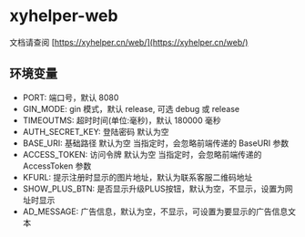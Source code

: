 # xyhelper-web

文档请查阅 [https://xyhelper.cn/web/](https://xyhelper.cn/web/)

## 环境变量

- PORT: 端口号，默认 8080
- GIN_MODE: gin 模式，默认 release, 可选 debug 或 release
- TIMEOUTMS: 超时时间(单位:毫秒)，默认 180000 毫秒
- AUTH_SECRET_KEY: 登陆密码 默认为空
- BASE_URI: 基础路径 默认为空   当指定时，会忽略前端传递的 BaseURI 参数
- ACCESS_TOKEN: 访问令牌 默认为空  当指定时，会忽略前端传递的 AccessToken 参数
- KFURL: 提示注册时显示的图片地址，默认为联系客服二维码地址
- SHOW_PLUS_BTN: 是否显示升级PLUS按钮，默认为空，不显示，设置为网址时显示
- AD_MESSAGE: 广告信息，默认为空，不显示，可设置为要显示的广告信息文本
